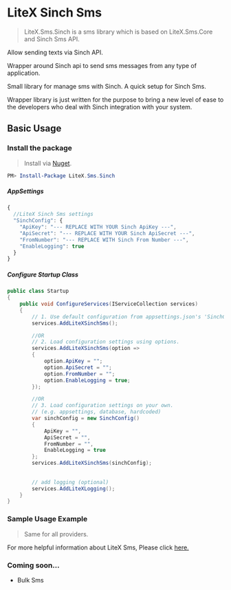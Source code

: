 
# LiteX Sinch Sms
> LiteX.Sms.Sinch is a sms library which is based on LiteX.Sms.Core and Sinch Sms API.
      
Allow sending texts via Sinch API.
      
Wrapper around Sinch api to send sms messages from any type of application.

Small library for manage sms with Sinch. A quick setup for Sinch Sms.

Wrapper library is just written for the purpose to bring a new level of ease to the developers who deal with Sinch integration with your system.


## Basic Usage

### Install the package

> Install via [Nuget](https://www.nuget.org/packages/LiteX.Sms.Sinch/).

```Powershell
PM> Install-Package LiteX.Sms.Sinch
```

##### AppSettings
```js
{  
  //LiteX Sinch Sms settings
  "SinchConfig": {
    "ApiKey": "--- REPLACE WITH YOUR Sinch ApiKey ---",
    "ApiSecret": "--- REPLACE WITH YOUR Sinch ApiSecret ---",
    "FromNumber": "--- REPLACE WITH Sinch From Number ---",
    "EnableLogging": true
  }
}
```

##### Configure Startup Class
```cs
public class Startup
{
    public void ConfigureServices(IServiceCollection services)
    {
        // 1. Use default configuration from appsettings.json's 'SinchConfig'
        services.AddLiteXSinchSms();

        //OR
        // 2. Load configuration settings using options.
        services.AddLiteXSinchSms(option =>
        {
            option.ApiKey = "";
            option.ApiSecret = "";
            option.FromNumber = "";
            option.EnableLogging = true;
        });

        //OR
        // 3. Load configuration settings on your own.
        // (e.g. appsettings, database, hardcoded)
        var sinchConfig = new SinchConfig()
        {
            ApiKey = "",
            ApiSecret = "",
            FromNumber = "",
            EnableLogging = true
        };
        services.AddLiteXSinchSms(sinchConfig);
        
        
        // add logging (optional)
        services.AddLiteXLogging();
    }
}
```

### Sample Usage Example
> Same for all providers. 

For more helpful information about LiteX Sms, Please click [here.](https://github.com/a-patel/LiteXSms/blob/master/README.md#step-3--use-in-controller-or-business-layer-memo)


### Coming soon...
* Bulk Sms

